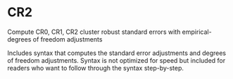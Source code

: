 # CR2
Compute CR0, CR1, CR2 cluster robust standard errors with empirical-degrees of freedom adjustments

Includes syntax that computes the standard error adjustments and degrees of freedom adjustments. Syntax is not optimized for speed but included for readers who want to follow through the syntax step-by-step.
